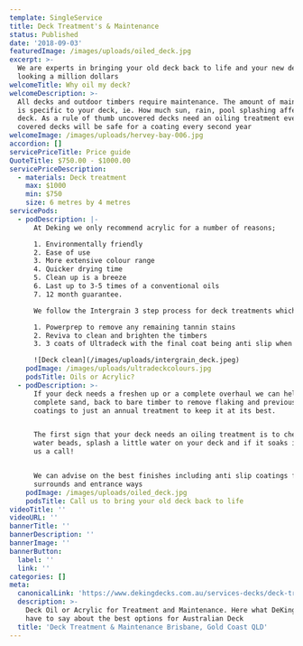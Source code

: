 ```yaml
---
template: SingleService
title: Deck Treatment's & Maintenance
status: Published
date: '2018-09-03'
featuredImage: /images/uploads/oiled_deck.jpg
excerpt: >-
  We are experts in bringing your old deck back to life and your new deck
  looking a million dollars
welcomeTitle: Why oil my deck?
welcomeDescription: >-
  All decks and outdoor timbers require maintenance. The amount of maintenance
  is specific to your deck, ie. How much sun, rain, pool splashing affects your
  deck. As a rule of thumb uncovered decks need an oiling treatment every year,
  covered decks will be safe for a coating every second year
welcomeImage: /images/uploads/hervey-bay-006.jpg
accordion: []
servicePriceTitle: Price guide
QuoteTitle: $750.00 - $1000.00
servicePriceDescription:
  - materials: Deck treatment
    max: $1000
    min: $750
    size: 6 metres by 4 metres
servicePods:
  - podDescription: |-
      At Deking we only recommend acrylic for a number of reasons; 

      1. Environmentally friendly 
      2. Ease of use 
      3. More extensive colour range 
      4. Quicker drying time 
      5. Clean up is a breeze 
      6. Last up to 3-5 times of a conventional oils 
      7. 12 month guarantee. 

      We follow the Intergrain 3 step process for deck treatments which includes

      1. Powerprep to remove any remaining tannin stains
      2. Reviva to clean and brighten the timbers
      3. 3 coats of Ultradeck with the final coat being anti slip when requested

      ![Deck clean](/images/uploads/intergrain_deck.jpeg)
    podImage: /images/uploads/ultradeckcolours.jpg
    podsTitle: Oils or Acrylic?
  - podDescription: >-
      If your deck needs a freshen up or a complete overhaul we can help. From a
      complete sand, back to bare timber to remove flaking and previous failed
      coatings to just an annual treatment to keep it at its best.


      The first sign that your deck needs an oiling treatment is to check if
      water beads, splash a little water on your deck and if it soaks in, give
      us a call!


      We can advise on the best finishes including anti slip coatings for pool
      surrounds and entrance ways
    podImage: /images/uploads/oiled_deck.jpg
    podsTitle: Call us to bring your old deck back to life
videoTitle: ''
videoURL: ''
bannerTitle: ''
bannerDescription: ''
bannerImage: ''
bannerButton:
  label: ''
  link: ''
categories: []
meta:
  canonicalLink: 'https://www.dekingdecks.com.au/services-decks/deck-treatments-maintenance/'
  description: >-
    Deck Oil or Acrylic for Treatment and Maintenance. Here what DeKing Decks
    have to say about the best options for Australian Deck
  title: 'Deck Treatment & Maintenance Brisbane, Gold Coast QLD'
---
```



